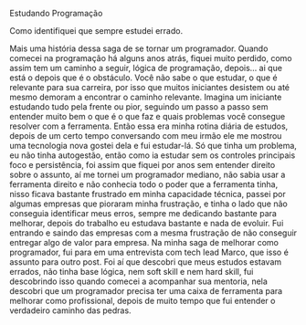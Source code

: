 
Estudando Programação

Como identifiquei que sempre estudei errado.

Mais uma história dessa saga de se tornar um programador.
Quando comecei na programação há alguns anos atrás, fiquei muito perdido, como assim tem um caminho a seguir, lógica de programação, depois… ai que está o depois que é o obstáculo.
Você não sabe o que estudar, o que é relevante para sua carreira, por isso que muitos iniciantes desistem ou até mesmo demoram a encontrar o caminho relevante.
Imagina um iniciante estudando tudo pela frente ou pior, seguindo um passo a passo sem entender muito bem o que é o que faz e quais problemas você consegue resolver com a ferramenta.
Então essa era minha rotina diária de estudos, depois de um certo tempo conversando com meu irmão ele me mostrou uma tecnologia nova gostei dela e fui estudar-lá.
Só que tinha um problema, eu não tinha autogestão, então como ia estudar sem os controles principais foco e persistência, foi assim que fiquei por anos sem entender direito sobre o assunto, aí me tornei um programador mediano, não sabia usar a ferramenta direito e não conhecia todo o poder que a ferramenta tinha, nisso ficava bastante frustrado em minha capacidade técnica, passei por algumas empresas que pioraram minha frustração, e tinha o lado que não conseguia identificar meus erros, sempre me dedicando bastante para melhorar, depois do trabalho eu estudava bastante  e nada de evoluir. 
Fui entrando e saindo das empresas com a mesma frustração de não conseguir entregar algo de valor para empresa. 
Na minha saga de melhorar como programador, fui para em uma entrevista com tech lead Marco, que isso é assunto para outro post.
Foi aí que descobri que meus estudos estavam errados, não tinha base lógica, nem soft skill e nem hard skill, fui descobrindo isso quando comecei a acompanhar sua mentoria, nela descobri que um programador precisa ter uma caixa de ferramenta para melhorar como profissional, depois de muito tempo que fui entender o verdadeiro caminho das pedras.
